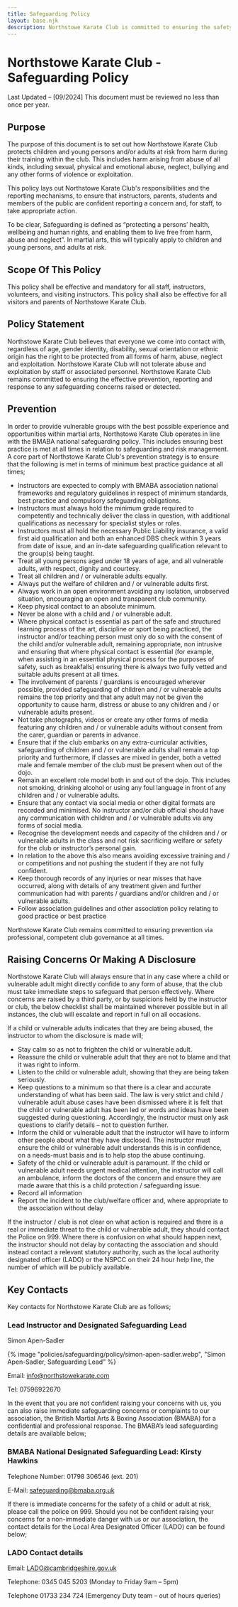 ```yaml
---
title: Safeguarding Policy
layout: base.njk
description: Northstowe Karate Club is committed to ensuring the safety of all of its students.
---
```


# Northstowe Karate Club - Safeguarding Policy

Last Updated – [09/2024]
This document must be reviewed no less than once per year.

## Purpose

The purpose of this document is to set out how Northstowe Karate Club protects children and young persons and/or adults at risk from harm during their training within the club. This includes harm arising from abuse of all kinds, including sexual, physical and emotional abuse, neglect, bullying and any other forms of violence or exploitation.

This policy lays out Northstowe Karate Club's responsibilities and the reporting mechanisms, to ensure that instructors, parents, students and members of the public are confident reporting a concern and, for staff, to take appropriate action.

To be clear, Safeguarding is defined as “protecting a persons’ health, wellbeing and human rights, and enabling them to live free from harm, abuse and neglect”. In martial arts, this will typically apply to children and young persons, and adults at risk.

## Scope Of This Policy

This policy shall be effective and mandatory for all staff, instructors, volunteers, and visiting instructors. This policy shall also be effective for all visitors and parents of Northstowe Karate Club.

## Policy Statement

Northstowe Karate Club believes that everyone we come into contact with, regardless of age, gender identity, disability, sexual orientation or ethnic origin has the right to be protected from all forms of harm, abuse, neglect and exploitation. Northstowe Karate Club will not tolerate abuse and exploitation by staff or associated personnel. Northstowe Karate Club remains committed to ensuring the effective prevention, reporting and response to any safeguarding concerns raised or detected.

## Prevention

In order to provide vulnerable groups with the best possible experience and opportunities within martial arts, Northstowe Karate Club operates in line with the BMABA national safeguarding policy. This includes ensuring best practice is met at all times in relation to safeguarding and risk management. A core part of Northstowe Karate Club's prevention strategy is to ensure that the following is met in terms of minimum best practice guidance at all times;

* Instructors are expected to comply with BMABA association national frameworks and regulatory guidelines in respect of minimum standards, best practice and compulsory safeguarding obligations.
* Instructors must always hold the minimum grade required to competently and technically deliver the class in question, with additional qualifications as necessary for specialist styles or roles.
* Instructors must all hold the necessary Public Liability insurance, a valid first aid qualification and both an enhanced DBS check within 3 years from date of issue, and an in-date safeguarding qualification relevant to the group(s) being taught.
* Treat all young persons aged under 18 years of age, and all vulnerable adults, with respect, dignity and courtesy.
* Treat all children and / or vulnerable adults equally.
* Always put the welfare of children and / or vulnerable adults first.
* Always work in an open environment avoiding any isolation, unobserved situation, encouraging an open and transparent club community.
* Keep physical contact to an absolute minimum.
* Never be alone with a child and / or vulnerable adult.
* Where physical contact is essential as part of the safe and structured learning process of the art, discipline or sport being practiced, the instructor and/or teaching person must only do so with the consent of the child and/or vulnerable adult, remaining appropriate, non intrusive and ensuring that where physical contact is essential (for example, when assisting in an essential physical process for the purposes of safety, such as breakfalls) ensuring there is always two fully vetted and suitable adults present at all times.
* The involvement of parents / guardians is encouraged wherever possible, provided safeguarding of children and / or vulnerable adults remains the top priority and that any adult may not be given the opportunity to cause harm, distress or abuse to any children and / or vulnerable adults present.
* Not take photographs, videos or create any other forms of media featuring any children and / or vulnerable adults without consent from the carer, guardian or parents in advance.
* Ensure that if the club embarks on any extra-curricular activities, safeguarding of children and / or vulnerable adults shall remain a top priority and furthermore, if classes are mixed in gender, both a vetted male and female member of the club must be present when out of the dojo.
* Remain an excellent role model both in and out of the dojo. This includes not smoking, drinking alcohol or using any foul language in front of any children and / or vulnerable adults.
* Ensure that any contact via social media or other digital formats are recorded and minimised. No instructor and/or club official should have any communication with children and / or vulnerable adults via any forms of social media.
* Recognise the development needs and capacity of the children and / or vulnerable adults in the class and not risk sacrificing welfare or safety for the club or instructor’s personal gain.
* In relation to the above this also means avoiding excessive training and / or competitions and not pushing the student if they are not fully confident.
* Keep thorough records of any injuries or near misses that have occurred, along with details of any treatment given and further communication had with parents / guardians and/or children and / or vulnerable adults.
* Follow association guidelines and other association policy relating to good practice or best practice

Northstowe Karate Club remains committed to ensuring prevention via professional, competent club governance at all times.


## Raising Concerns Or Making A Disclosure

Northstowe Karate Club will always ensure that in any case where a child or vulnerable adult might directly confide to any form of abuse, that the club must take immediate steps to safeguard that person effectively.   Where concerns are raised by a third party, or by suspicions held by the instructor or club, the below checklist shall be maintained wherever possible but in all instances, the club will escalate and report in full on all occasions.

If a child or vulnerable adults indicates that they are being abused, the instructor to whom the disclosure is made will;

* Stay calm so as not to frighten the child or vulnerable adult.
* Reassure the child or vulnerable adult that they are not to blame and that it was right to inform.
* Listen to the child or vulnerable adult, showing that they are being taken seriously.
* Keep questions to a minimum so that there is a clear and accurate understanding of what has been said.  The law is very strict and child / vulnerable adult abuse cases have been dismissed where it is felt that the child or vulnerable adult has been led or words and ideas have been suggested during questioning. Accordingly, the instructor must only ask questions to clarify details – not to question further.
* Inform the child or vulnerable adult that the instructor will have to inform other people about what they have disclosed.  The instructor must ensure the child or vulnerable adult understands this is in confidence, on a needs-must basis and is to help stop the abuse continuing.
* Safety of the child or vulnerable adult is paramount.  If the child or vulnerable adult needs urgent medical attention, the instructor will call an ambulance, inform the doctors of the concern and ensure they are made aware that this is a child protection / safeguarding issue.
* Record all information
* Report the incident to the club/welfare officer and, where appropriate to the association without delay


If the instructor / club is not clear on what action is required and there is a real or immediate threat to the child or vulnerable adult, they should contact the Police on 999. Where there is confusion on what should happen next, the instructor should not delay by contacting the association and should instead contact a relevant statutory authority, such as the local authority designated officer (LADO) or the NSPCC on their 24 hour help line, the number of which will be publicly available.






## Key Contacts

Key contacts for Northstowe Karate Club are as follows;

### Lead Instructor and Designated Safeguarding Lead

Simon Apen-Sadler

{% image "policies/safeguarding/policy/simon-apen-sadler.webp", "Simon Apen-Sadler, Safeguarding Lead" %}

Email: info@northstowekarate.com

Tel: 07596922670

In the event that you are not confident raising your concerns with us, you can also raise immediate safeguarding concerns or complaints to our association, the British Martial Arts & Boxing Association (BMABA) for a confidential and professional response. The BMABA’s lead safeguarding details are available below;

### BMABA National Designated Safeguarding Lead: Kirsty Hawkins

Telephone Number: 01798 306546 (ext. 201)

E-Mail: safeguarding@bmaba.org.uk

If there is immediate concerns for the safety of a child or adult at risk, please call the police on 999. Should you not be confident raising your concerns for a non-immediate danger with us or our association, the contact details for the Local Area Designated Officer (LADO) can be found below;

### LADO Contact details

Email: LADO@cambridgeshire.gov.uk

Telephone: 0345 045 5203 (Monday to Friday 9am – 5pm)

Telephone 01733 234 724 (Emergency Duty team – out of hours queries)
